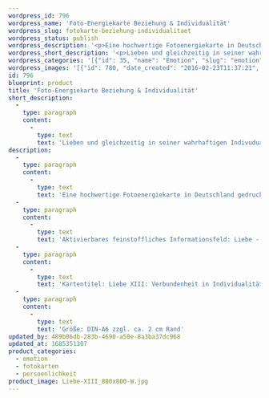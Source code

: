 ```yaml
---
wordpress_id: 796
wordpress_name: 'Foto-Energiekarte Beziehung & Individualität'
wordpress_slug: fotokarte-beziehung-individualitaet
wordpress_status: publish
wordpress_description: '<p>Eine hochwertige Fotoenergiekarte in Deutschland gedruckt und in Handarbeit laminiert.  Sie ist in Postkartengröße (DIN-A6) gut zu transportieren und kann auch auf den Körper aufgelegt werden.</p><p>Aktivierbares feinstoffliches Informationsfeld: Liebe - Aufrichtigkeit - In Beziehung sein - Selbstentfaltung - Wertschätzung: Lieben, und gleichzeitig in seiner wahrhaftigen Indiviudualität bleiben bzw. in diese gelangen. Aufhören, sich selbst im Rahmen einer Beziehung stückweise aufzugeben oder für den Partner etwas darstellen zu wollen, was nicht der Wahrheit entspricht. Entwicklung der Fähigkeit, in einer Beziehung auf liebevolle und wertschätzende Art die eigene Person zu zeigen und zu leben. Dies bedeutet, mit sich selbst und dem Partner aufrichtig zu sein, sich selbst zu leben und in liebevollen Beziehungen zu sein. Die Balance herstellen, in Liebe mit sich selbst und dem Beziehungspartner zu sein.</p><p>Kartentitel: Liebe XIII: Verbundenheit in Individualität. Reihe: Liebe.</p><p>Größe: DIN-A6 zzgl. ca. 2 cm Rand<br />Andere Formate sind individuell für Sie innerhalb weniger Tage herstellbar. Bitte kontaktieren Sie uns hierfür unter <a href="mailto:info@elvedenverlag.de">info@elvedenverlag.de</a>.</p><p><a href="https://my.feenbaum.de/anwendung-energiebilder-foto-laminiert/">Anwendungshinweise</a>      <a href="https://my.feenbaum.de/produktinformationen-fotokarten/">Produktinformationen</a></p>'
wordpress_short_description: '<p>Lieben und gleichzeitig in seiner wahrhaftigen Indivudualität sein<br /><em>Hinweis: Das Wasserzeichen „Elveden Verlag Energiebild“ wird nicht mit gedruckt</em></p>'
wordpress_categories: '[{"id": 35, "name": "Emotion", "slug": "emotion"}, {"id": 23, "name": "Fotokarten", "slug": "fotokarten"}, {"id": 37, "name": "Pers\u00f6nlichkeit", "slug": "persoenlichkeit"}]'
wordpress_images: '[{"id": 780, "date_created": "2016-02-23T11:37:21", "date_created_gmt": "2016-02-23T09:37:21", "date_modified": "2016-02-23T11:37:21", "date_modified_gmt": "2016-02-23T09:37:21", "src": "https://my.feenbaum.de/wp-content/uploads/2016/02/Liebe-XIII_800x800-W.jpg", "name": "Liebe-XIII_800x800-W", "alt": ""}]'
id: 796
blueprint: product
title: 'Foto-Energiekarte Beziehung & Individualität'
short_description:
  -
    type: paragraph
    content:
      -
        type: text
        text: 'Lieben und gleichzeitig in seiner wahrhaftigen Indivudualität sein'
description:
  -
    type: paragraph
    content:
      -
        type: text
        text: 'Eine hochwertige Fotoenergiekarte in Deutschland gedruckt und in Handarbeit laminiert.  Sie ist in Postkartengröße (DIN-A6) gut zu transportieren und kann auch auf den Körper aufgelegt werden.'
  -
    type: paragraph
    content:
      -
        type: text
        text: 'Aktivierbares feinstoffliches Informationsfeld: Liebe - Aufrichtigkeit - In Beziehung sein - Selbstentfaltung - Wertschätzung: Lieben, und gleichzeitig in seiner wahrhaftigen Indiviudualität bleiben bzw. in diese gelangen. Aufhören, sich selbst im Rahmen einer Beziehung stückweise aufzugeben oder für den Partner etwas darstellen zu wollen, was nicht der Wahrheit entspricht. Entwicklung der Fähigkeit, in einer Beziehung auf liebevolle und wertschätzende Art die eigene Person zu zeigen und zu leben. Dies bedeutet, mit sich selbst und dem Partner aufrichtig zu sein, sich selbst zu leben und in liebevollen Beziehungen zu sein. Die Balance herstellen, in Liebe mit sich selbst und dem Beziehungspartner zu sein.'
  -
    type: paragraph
    content:
      -
        type: text
        text: 'Kartentitel: Liebe XIII: Verbundenheit in Individualität. Reihe: Liebe.'
  -
    type: paragraph
    content:
      -
        type: text
        text: 'Größe: DIN-A6 zzgl. ca. 2 cm Rand'
updated_by: 489b06db-283b-4690-a50e-8a3ba37dc968
updated_at: 1685351307
product_categories:
  - emotion
  - fotokarten
  - persoenlichkeit
product_image: Liebe-XIII_800x800-W.jpg
---
```

